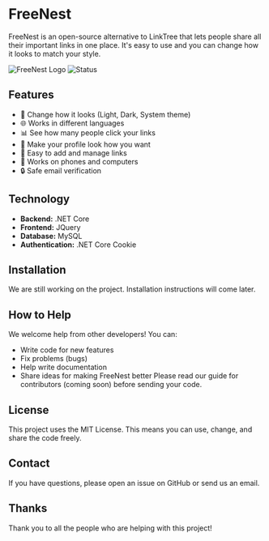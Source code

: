# FreeNest

FreeNest is an open-source alternative to LinkTree that lets people share all their important links in one place. It's easy to use and you can change how it looks to match your style.

![FreeNest Logo](https://img.shields.io/badge/FreeNest-Open%20Source-blue) ![Status](https://img.shields.io/badge/Status-Development%20Stage-yellow)


## Features

- 🎨 Change how it looks (Light, Dark, System theme)
- 🌐 Works in different languages
- 📊 See how many people click your links
- 👤 Make your profile look how you want
- 🔗 Easy to add and manage links
- 📱 Works on phones and computers
- 🔒 Safe email verification

## Technology

- **Backend:** .NET Core
- **Frontend:** JQuery
- **Database:** MySQL
- **Authentication:** .NET Core Cookie

## Installation

We are still working on the project. Installation instructions will come later.

## How to Help

We welcome help from other developers! You can:
- Write code for new features
- Fix problems (bugs)
- Help write documentation
- Share ideas for making FreeNest better
Please read our guide for contributors (coming soon) before sending your code.

## License
This project uses the MIT License. This means you can use, change, and share the code freely.

## Contact
If you have questions, please open an issue on GitHub or send us an email.

## Thanks
Thank you to all the people who are helping with this project!
